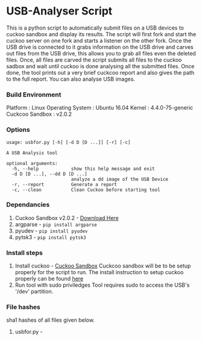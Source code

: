 # USB-Analyser Script

This is a python script to automatically submit files on a USB devices to cuckoo sandbox and display its results. 
The script will first fork and start the cuckoo server on one fork and starts a listener on the other fork. Once the USB drive is connected to it grabs information on the USB drive and carves out files from the USB drive, this allows you to grab all files even the deleted files. Once, all files are carved the script submits all files to the cuckoo sadbox and wait until cuckoo is done analysing all the submitted files. Once done, the tool prints out a very brief cuckcoo report and also gives the path to the full report. You can also analyse USB images.

### Build Environment
Platform : Linux
Operating System : Ubuntu 16.04
Kernel : 4.4.0-75-generic
Cuckcoo Sandbox : v2.0.2 

### Options
```
usage: usbfor.py [-h] [-d D [D ...]] [-r] [-c]

A USB Analysis tool

optional arguments:
  -h, --help            show this help message and exit
  -d D [D ...], --dd D [D ...]
                        analyze a dd image of the USB Device
  -r, --report          Generate a report
  -c, --clean           Clean Cuckoo before starting tool
```
### Dependancies

1. Cuckoo Sandbox v2.0.2 - [Download Here](https://cuckoosandbox.org/)
2. argparse - ```pip install argparse```
3. pyudev - ```pip install pyudev```
4. pytsk3 - ```pip install pytsk3```

### Install steps

1. Install cuckoo - [Cuckoo Sandbox](https://cuckoosandbox.org/)
   Cuckcoo sandbox will be to be setup properly for the script to run. 
   The install instruction to setup cuckoo properly can be found [here](http://docs.cuckoosandbox.org/en/latest/installation/)
2. Run tool with sudo priviledges
   Tool requires sudo to access the USB's '/dev' partition.

### File hashes
sha1 hashes of all files given below.

1. usbfor.py - 


